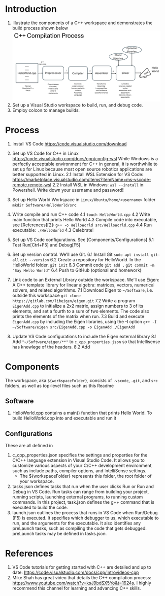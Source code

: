 # Introduction 

1. Illustrate the components of a C++ workspace and demonstrates the build process shown below
![alt text](CPP_compilation.png)
2. Set up a Visual Studio workspace to build, run, and debug code. 
3. Employ colcon to manage builds. 

# Process 
1. Install VS Code 
     https://code.visualstudio.com/download
2. Set up VS Code for C++ in Linux
     https://code.visualstudio.com/docs/cpp/config-wsl
    While Windows is a perfectly acceptable environment for C++ in general, it is worthwhile to set up for Linux because most open source robotics applications are better supported in Linux. 
     2.1 Install WSL Extension for VS Code: https://marketplace.visualstudio.com/items?itemName=ms-vscode-remote.remote-wsl
     2.2 Install WSL in Windows: `wsl --install` in Powershell. Write down your username and password!! 
3. Set up Hello World Workspace in `Linux/Ubuntu/home/<username>` folder
     `mkdir Software/HelloWorld/src`
4. Write compile and run C++ code 
     4.1 `touch HelloWorld.cpp`
     4.2 Write main function that prints Hello World
     4.3 Compile code into executable, see [References][2]: `g++ -o HelloWorld src/HelloWorld.cpp`
     4.4 Run executable: `./HelloWorld`
     4.3 Celebrate! 
5. Set up VS Code configurations. See [Components/Configurations] 
     5.1 Test Run[Ctrl+F5] and Debug[F5] 
6. Set up version control. We'll use Git.
     6.1 Install Git 
         `sudo apt install git-all`
         `git --version`
     6.2 Create a repository for HelloWorld. In the HelloWorld folder.
         `git init`
     6.3 Commit code
          `git add .`
          `git commit -m "Say Hello World"`
     6.4 Push to GitHub (optional and homework) 

7. Link code to an External Library outside the workspace. We'll use Eigen: A C++ template library for linear algebra: matrices, vectors, numerical solvers, and related algorithms.
     7.1 Download Eigen to `~/Software`, i.e. outside this workspace
          `git clone https://gitlab.com/libeigen/eigen.git`
     7.2 Write a program `EigenAdd.cpp` to initialize a 2x2 matrix, assign numbers to 3 of its elements, and set a fourth to a sum of two elements. The code also prints the elements of the matrix when run.
     7.3 Build and execute `EigenAdd.cpp` by including the Eigen libraries, using the -I option
            `g++ -I ~/Software/eigen src/EigenAdd.cpp -o EigenAdd`
            `./EigenAdd`
8. Update VS Code configurations to include the Eigen external library 
     8.1 Add `"~/Software/eigen/**"` to `c_cpp_properties.json` so that Intellisense has knowlege of the headers. 
     8.2 Add 
# Components 
The workspace, aka `${workspaceFolder}`, consists of `.vscode`, `.git`, and `src` folders, as well as top-level files such as this Readme

## Software 
1. HelloWorld.cpp contains a main() function that prints Hello World. To build HelloWorld.cpp into and executable and run it

## Configurations
These are all defined in 
1. c_cpp_properties.json specifies the settings and properties for the C/C++ language extension in Visual Studio Code. It allows you to customize various aspects of your C/C++ development environment, such as include paths, compiler options, and IntelliSense settings. 
    - The ${workspaceFolder} represents this folder, the root folder of your workspace.  
2. tasks.json defines tasks that run when the user clicks Run or Run and Debug in VS Code. Run tasks can range from building your project, running scripts, launching external programs, to running custom commands. In this project, task.json defines the g++ command that is executed to build the code. 
3. launch.json outlines the process that runs in VS Code when Run/Debug (F5) is executed. It specifies which debugger to us, which executable to run, and the arguments for the executable. It also identifies any preLaunch tasks, such as compiling the code that gets debugged. preLaunch tasks may be defined in tasks.json.  


# References 
1. VS Code tutorials for getting started with C++ are detailed and up to date: https://code.visualstudio.com/docs/cpp/introvideos-cpp 
2. Mike Shah has great video that details the C++ compilation process: https://www.youtube.com/watch?v=ksJ9bdSX5Yo&t=1924s. I highly recommend this channel for learning and advancing C++ skills. 

 